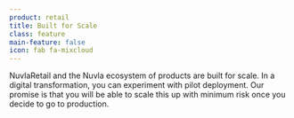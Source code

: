 ```yaml
---
product: retail
title: Built for Scale
class: feature
main-feature: false
icon: fab fa-mixcloud
---
```


NuvlaRetail and the Nuvla ecosystem of products are built for scale. In a digital transformation, you can experiment with pilot deployment. Our promise is that you will be able to scale this up with minimum risk once you decide to go to production. 
